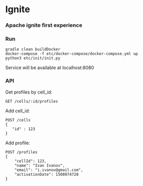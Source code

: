 # Ignite

### Apache ignite first experience

### Run
```
gradle clean buildDocker
docker-compose -f etc/docker-compose/docker-compose.yml up
python3 etc/init/init.py
```
Service will be available at localhost:8080

### API
Get profiles by cell_id:
```
GET /cells/:id/profiles
```
Add cell_id:
```
POST /cells
{
   "id" : 123
}
```
Add profile:
```
POST /profiles
{
    "cellId": 123,
    "name": "Ivan Ivanov",
    "email": "i.ivanov@gmail.com",
    "activationDate": 1508074728
}
```
